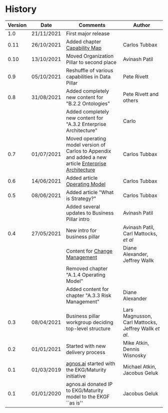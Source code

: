 # History

| Version | Date       | Comments                                                                                                                                   | Author                                                |
|---------|------------|--------------------------------------------------------------------------------------------------------------------------------------------|-------------------------------------------------------|
| 1.0     | 21/11/2021 | First major release                                                                                                                        |                                                       |
| 0.11    | 26/10/2021 | Added chapter [Capability Map](/pillar/business/business-enablers/capability-map/)                              | Carlos Tubbax                                         |
| 0.10    | 13/10/2021 | Moved Organization Pillar to second place                                                                                                  | Avinash Patil                                         |
| 0.9     | 05/10/2021 | Reshuffle of various capabilities in Data Pillar                                                                                           | Pete Rivett                                           |
| 0.8     | 31/08/2021 | Added completely new content for "B.2.2 Ontologies"                                                                                        | Pete Rivett and others                                |
|         |            | Added completely new content for "A.3.2 Enterprise Architecture"                                                                           | Carlo                                                 |
| 0.7     | 01/07/2021 | Moved operating model version of Carlos to Appendix and added a new article [Enterprise Architecture](/article/enterprise-architecture/) | Carlos Tubbax                                         |
| 0.6     | 14/06/2021 | Added article [Operating Model](/article/operating-model/)                                                                               | Carlos Tubbax                                         |
| 0.5     | 08/06/2021 | Added article "What is Strategy?"                                                                                                         | Carlos Tubbax                                         |
|         |            | Added several updates to Business Pillar intro                                                                                             | Avinash Patil                                         |
| 0.4     | 27/05/2021 | New intro for business pillar                                                                                                              | Avinash Patil, Carl Mattocks, _et al_                 |
|         |            | Content for [Change Management](/pillar/business/business-model-elaboration/change-management/)                 | Diane Alexander, Jeffrey Wallk                        |
|         |            | Removed chapter "A.1.4 Operating Model"                                                                                                    |                                                       |
|         |            | Added content for chapter "A.3.3 Risk Management"                                                                                          | Diane Alexander                                       |
| 0.3     | 08/04/2021 | Business pillar workgroup deciding top-level structure                                                                                     | Lars Magnusson, Carl Mattocks, Jeffrey Wallk _et al_. |
| 0.2     | 01/01/2021 | Started with new delivery process                                                                                                          | Mike Atkin, Dennis Wisnosky                           |
| 0.1     | 01/03/2019 | [agnos.ai](https://agnos.ai) started with the EKG/Maturity initiative                                                                      | Michael Atkin, Jacobus Geluk                          |
| 0.1     | 01/01/2020 | agnos.ai donated IP to EKG/Maturity model to the EKGF ``as is''                                                                            | Jacobus Geluk                                         |
